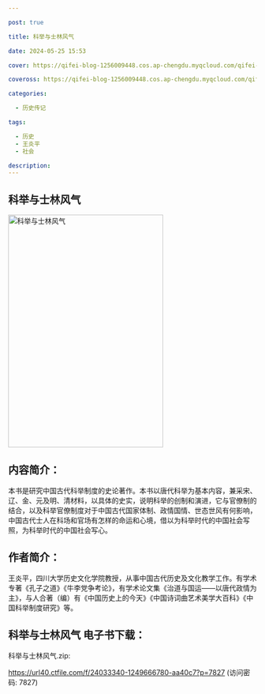 ```yaml
---

post: true

title: 科举与士林风气

date: 2024-05-25 15:53

cover: https://qifei-blog-1256009448.cos.ap-chengdu.myqcloud.com/qifei-blog/663ddd930ea9cb14039d351a.jpg

coveross: https://qifei-blog-1256009448.cos.ap-chengdu.myqcloud.com/qifei-blog/663ddd930ea9cb14039d351a.jpg

categories:

  - 历史传记

tags:

  - 历史
  - 王炎平
  - 社会

description:
---
```


##  科举与士林风气

<img alt="科举与士林风气 " class="aligncenter loaded" data-was-processed="true" decoding="async" fetchpriority="high" height="471" src="https://qifei-blog-1256009448.cos.ap-chengdu.myqcloud.com/qifei-blog/663ddd930ea9cb14039d351a.jpg" style="cursor: zoom-in;" width="314"/>

## 内容简介：

本书是研究中国古代科举制度的史论著作。本书以唐代科举为基本内容，兼采宋、辽、金、元及明、清材料，以具体的史实，说明科举的创制和演进，它与官僚制的结合，以及科举官僚制度对于中国古代国家体制、政情国情、世态世风有何影响，中国古代士人在科场和官场有怎样的命运和心境，借以为科举时代的中国社会写照，为科举时代的中国社会写心。

## 作者简介：

王炎平，四川大学历史文化学院教授，从事中国古代历史及文化教学工作。有学术专著《孔子之道》《牛李党争考论》，有学术论文集《治道与国运——以唐代政情为主》，与人合著（编）有《中国历史上的今天》《中国诗词曲艺术美学大百科》《中国科举制度研究》等。

## 科举与士林风气 电子书下载：
科举与士林风气.zip: 

https://url40.ctfile.com/f/24033340-1249666780-aa40c7?p=7827 (访问密码: 7827)
